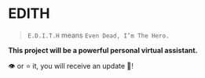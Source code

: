 # EDITH

> `E.D.I.T.H` means `Even Dead, I’m The Hero.`

**This project will be a powerful personal virtual assistant.**

👁 or ⭐️ it, you will receive an update 🔔!
